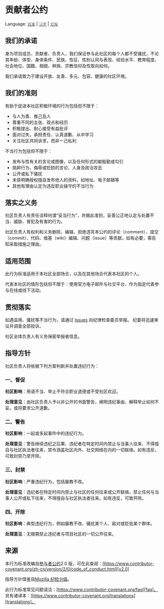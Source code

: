 # 贡献者公约

Language: [🇬🇧](./CODE_OF_CONDUCT.md) | [🇯🇵](./CODE_OF_CONDUCT.ja.md) | [🇨🇳](./CODE_OF_CONDUCT.zh.md)

## 我们的承诺

身为项目成员、贡献者、负责人，我们保证参与此社区的每个人都不受骚扰，不论其年龄、体型、身体条件、民族、性征、性别认同与表现、经验水平、教育程度、社会地位、国籍、相貌、种族、宗教信仰及性取向如何。

我们承诺致力于建设开放、友善、多元、包容、健康的社区环境。

## 我们的准则

有助于促进本社区积极环境的行为包括但不限于：

- 与人为善、推己及人
- 尊重不同的主张、观点和经历
- 积极提出、耐心接受有益批评
- 面对过失，承担责任、认真道歉、从中学习
- 关注社区共同诉求，而非一己私利

不当行为包括但不限于：

- 发布与性有关的言论或图像，以及任何形式的献殷勤或勾引
- 挑衅行为、侮辱或贬损的言论、人身及政治攻击
- 公开或私下骚扰
- 未获明确授权擅自发布他人的资料，如地址、电子邮箱等
- 其他有理由认定为违反职业操守的不当行为

## 落实之义务

社区负责人有责任诠释何谓“妥当行为”，并据此准则，妥善公正地认定与处置不当、威胁、冒犯及有害的行为。

社区负责人有权利和义务删除、编辑、拒绝违背本公约的评论（comment）、提交（commit）、代码、维基（wiki）编辑、问题（issue）等贡献。如有必要，需告知采取措施之理由。

## 适用范围

此行为标准适用于本社区全部场合，以及在其他场合代表本社区的个人。

代表本社区的情形包括但不限于：使用官方电子邮件与社交平台、作为指定代表参与在线或线下活动。

## 贯彻落实

如遇滥用、骚扰等不当行为，请通过 [Issues](https://github.com/kurone-kito/setup.windows/issues) 向纪律检查委员举报。
纪委将迅速审议并调查全部投诉。

社区全体负责人有义务保密举报者信息。

## 指导方针

社区负责人将依据下列方案判断并处置违纪行为：

### 一、督促

**社区影响**：用语不当、举止不符合职业道德或不受社区欢迎。

**处理意见**：由社区负责人予以非公开的书面警告，阐明违纪事由、解释举止如何不妥。或将要求公开道歉。

### 二、警告

**社区影响**：一起或多起事件中的违纪行为。

**处理意见**：警告继续违纪之后果、违纪者在特定时间内禁止与当事人往来、不得擅自与社区执法者往来，禁令涵盖社区内外、社交网络在内的一切联络。如有违反，可致封禁乃至开除。

### 三、封禁

**社区影响**：严重违纪行为，包括屡教不改。

**处理意见**：违纪者在特定时间内禁止与社区的任何往来或公开联络，禁止任何与当事人公开或私下往来，不得擅自与社区执法者往来。如有违反，可致开除。

### 四、开除

**社区影响**：典型违纪行为，例如屡教不改、骚扰某个人、敌对或贬低某个群体。

**处理意见**：无限期禁止违纪者与项目社区的一切公开往来。

## 来源

本行为标准改编自[参与者公约][homepage]2.0 版，可在此查阅：[https://www.contributor-covenant.org/zh-cn/version/2/0/code_of_conduct.html][v2.0]

指导方针借鉴自[Mozilla 纪检分级][mozilla coc]。

此行为标准常见问题请洽：[https://www.contributor-covenant.org/faq][faq]。
另有诸译本：[https://www.contributor-covenant.org/translations][translations]。

[homepage]: https://www.contributor-covenant.org
[v2.0]: https://www.contributor-covenant.org/version/2/0/code_of_conduct.html
[mozilla coc]: https://github.com/mozilla/diversity
[faq]: https://www.contributor-covenant.org/faq
[translations]: https://www.contributor-covenant.org/translations
